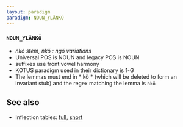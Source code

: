 ```yaml
---
layout: paradigm
paradigm: NOUN_YLÄNKÖ
---
```

### ` NOUN_YLÄNKÖ `

* _nkö stem, nkö : ngö variations_
* Universal POS is NOUN and legacy POS is NOUN
* suffixes use front vowel harmony
* KOTUS paradigm used in their dictionary is 1-G
* The lemmas must end in * kö * (which will be deleted to form an invariant stub) and the regex matching the lemma is ` nkö `

## See also

* Inflection tables: [full](gen/Y/ylänkö.html), [short](gen/Y/ylänkö_wikt.html)

